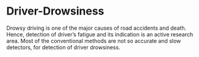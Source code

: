 # Driver-Drowsiness
Drowsy driving is one of the major causes of road accidents and death. Hence, detection of driver’s fatigue and its indication is an active research area. Most of the conventional methods are not so accurate and slow detectors, for detection of driver drowsiness.
